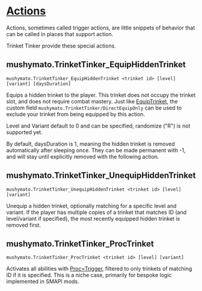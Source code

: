 # [Actions](https://stardewvalleywiki.com/Modding:Trigger_actions)

Actions, sometimes called trigger actions, are little snippets of behavior that can be called in places that support action.

Trinket Tinker provide these special actions.

## mushymato.TrinketTinker_EquipHiddenTrinket

```
mushymato.TrinketTinker_EquipHiddenTrinket <trinket id> [level] [variant] [daysDuration]
```

Equips a hidden trinket to the player. This trinket does not occupy the trinket slot, and does not require combat mastery.
Just like [EquipTrinket](004.z.200-EquipTrinket.md), the custom field `mushymato.TrinketTinker/DirectEquipOnly` can be used to exclude your trinket from being equipped by this action.

Level and Variant default to 0 and can be specified, randomize ("R") is not supported yet.

By default, daysDuration is 1, meaning the hidden trinket is removed automatically after sleeping once.
They can be made permanent with -1, and will stay until explicitly removed with the following action.

## mushymato.TrinketTinker_UnequipHiddenTrinket

```
mushymato.TrinketTinker_UnequipHiddenTrinket <trinket id> [level] [variant]
```

Unequip a hidden trinket, optionally matching for a specific level and variant.
If the player has multiple copies of a trinket that matches ID (and level/variant if specified), the most recently equipped hidden trinket is removed first.

## mushymato.TrinketTinker_ProcTrinket

```
mushymato.TrinketTinker_ProcTrinket <trinket id> [level] [variant]
```

Activates all abilities with [Proc=Trigger](004.0-Proc.md), filtered to only trinkets of matching ID if it is specified.
This is a niche case, primarily for bespoke logic implemented in SMAPI mods.
